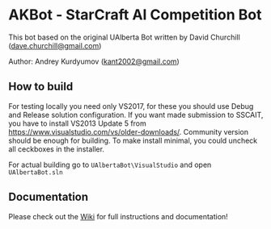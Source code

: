 # AKBot - StarCraft AI Competition Bot

This bot based on the original UAlberta Bot written by David Churchill (dave.churchill@gmail.com)

Author: Andrey Kurdyumov (kant2002@gmail.com)

## How to build

For testing locally you need only VS2017, for these you should use Debug and Release solution configuration.
If you want made submission to SSCAIT, you have to install VS2013 Update 5 from https://www.visualstudio.com/vs/older-downloads/.
Community version should be enough for building. To make install minimal, you could uncheck all ceckboxes in the installer.

For actual building go to `UAlbertaBot\VisualStudio` and open `UAlbertaBot.sln`

## Documentation
Please check out the [Wiki](https://github.com/davechurchill/ualbertabot/wiki) for full instructions and documentation!
